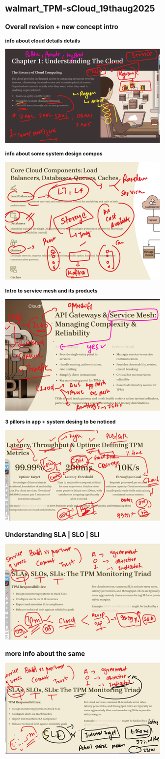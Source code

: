 # walmart_TPM-sCloud_19thaug2025

## Overall revision + new concept intro 

### info about cloud details details 

<img src="cl1.png">

### info about some system design compos

<img src="cl2.png">

### Intro to service mesh and its products 

<img src="cl3.png">


### 3 pillors in app + system desing to be noticed


<img src="cl4.png">

## Understanding SLA | SLO | SLI 

<img src="cl5.png">

##  more info about the same 

<img src="cl6.png">

